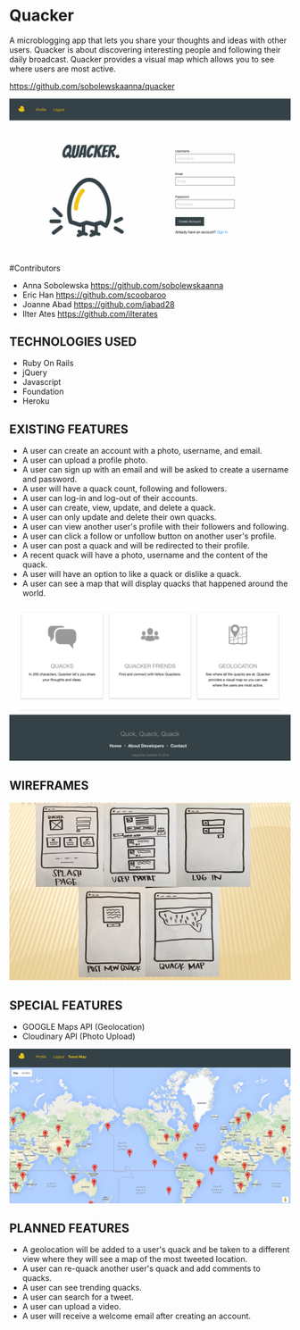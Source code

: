 # Quacker
A microblogging app that lets you share your thoughts and ideas with other users.  Quacker is about discovering interesting people and following their daily broadcast.  Quacker provides a visual map which allows you to see where users are most active.

https://github.com/sobolewskaanna/quacker


![Alt text](app/assets/images/LandingPage1.png)


#Contributors
* Anna Sobolewska https://github.com/sobolewskaanna
* Eric Han https://github.com/scoobaroo
* Joanne Abad https://github.com/jabad28
* Ilter Ates https://github.com/ilterates


## TECHNOLOGIES USED
* Ruby On Rails
* jQuery
* Javascript
* Foundation
* Heroku

## EXISTING FEATURES
* A user can create an account with a photo, username, and email.
* A user can upload a profile photo.
* A user can sign up with an email and will be asked to create a username and password.
* A user will have a quack count, following and followers.
* A user can log-in and log-out of their accounts.
* A user can create, view, update, and delete a quack.
* A user can only update and delete their own quacks.
* A user can view another user's profile with their followers and following.
* A user can click a follow or unfollow button on another user's profile.
* A user can post a quack and will be redirected to their profile.
* A recent quack will have a photo, username and the content of the quack.
* A user will have an option to like a quack or dislike a quack.
* A user can see a map that will display quacks that happened around the world.


![Alt text](app/assets/images/CardsSpecialFeatures.png)


## WIREFRAMES
![Alt text](app/assets/images/quackerWireframe.png)

## SPECIAL FEATURES
* GOOGLE Maps API (Geolocation)
* Cloudinary API (Photo Upload)


![Alt text](app/assets/images/tweetmap.png)


## PLANNED FEATURES
* A geolocation will be added to a user's quack and be taken to a different view where they will see a map of the most tweeted location.
* A user can re-quack another user's quack and add comments to quacks.
* A user can see trending quacks.
* A user can search for a tweet.
* A user can upload a video.
* A user will receive a welcome email after creating an account.
